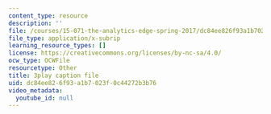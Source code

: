 ```yaml
---
content_type: resource
description: ''
file: /courses/15-071-the-analytics-edge-spring-2017/dc84ee826f93a1b7023f0c44272b3b76_ruFpq-_wpc0.srt
file_type: application/x-subrip
learning_resource_types: []
license: https://creativecommons.org/licenses/by-nc-sa/4.0/
ocw_type: OCWFile
resourcetype: Other
title: 3play caption file
uid: dc84ee82-6f93-a1b7-023f-0c44272b3b76
video_metadata:
  youtube_id: null
---
```


